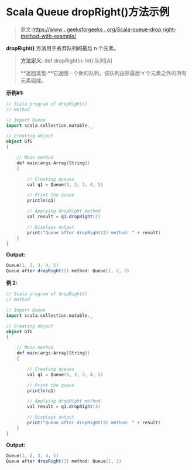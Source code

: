 # Scala Queue dropRight()方法示例

> 原文:[https://www . geeksforgeeks . org/Scala-queue-drop right-method-with-example/](https://www.geeksforgeeks.org/scala-queue-dropright-method-with-example/)

**dropRight()** 方法用于丢弃队列的最后 n 个元素。

> **方法定义:** def dropRight(n: Int):队列[A]
> 
> **返回类型:**它返回一个新的队列，该队列由除最后‘n’个元素之外的所有元素组成。

**示例#1:**

```scala
// Scala program of dropRight() 
// method 

// Import Queue  
import scala.collection.mutable._

// Creating object 
object GfG 
{ 

    // Main method 
    def main(args:Array[String]) 
    { 

        // Creating queues 
        val q1 = Queue(1, 2, 3, 4, 5) 

        // Print the queue
        println(q1)

        // Applying dropRight method 
        val result = q1.dropRight(2) 

        // Displays output 
        print("Queue after dropRight(2) method: " + result)
    } 
} 
```

**Output:**

```scala
Queue(1, 2, 3, 4, 5)
Queue after dropRight(2) method: Queue(1, 2, 3)

```

**例 2:**

```scala
// Scala program of dropRight() 
// method 

// Import Queue  
import scala.collection.mutable._

// Creating object 
object GfG 
{ 

    // Main method 
    def main(args:Array[String]) 
    { 

        // Creating queues 
        val q1 = Queue(1, 2, 3, 4, 5) 

        // Print the queue
        println(q1)

        // Applying dropRight method 
        val result = q1.dropRight(3) 

        // Displays output 
        print("Queue after dropRight(3) method: " + result)
    } 
} 
```

**Output:**

```scala
Queue(1, 2, 3, 4, 5)
Queue after dropRight(3) method: Queue(1, 2)

```